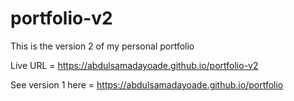 # portfolio-v2
 This is the version 2 of my personal portfolio

 Live URL = https://abdulsamadayoade.github.io/portfolio-v2

 See version 1 here = https://abdulsamadayoade.github.io/portfolio

